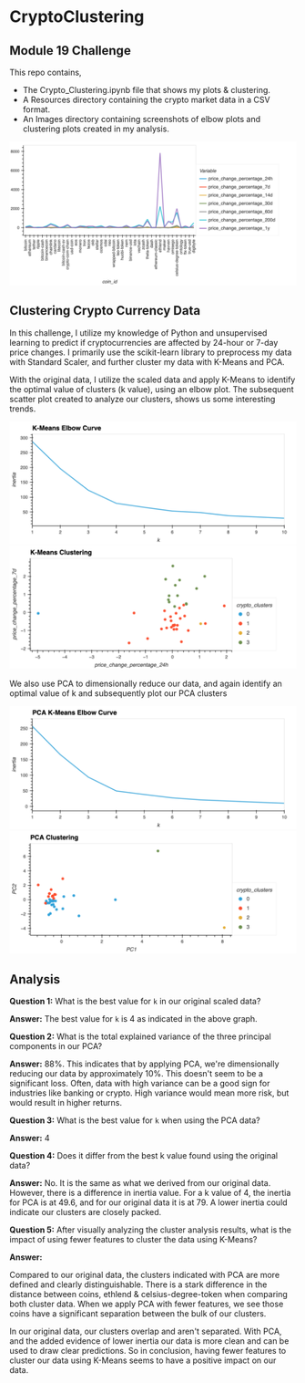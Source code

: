 # CryptoClustering
## Module 19 Challenge

This repo contains,
- The Crypto_Clustering.ipynb file that shows my plots & clustering.
- A Resources directory containing the crypto market data in a CSV format.
- An Images directory containing screenshots of elbow plots and clustering plots created in my analysis.

<img src = "https://github.com/nivethasund/CryptoClustering/blob/main/Images/Crypto_Data.png">

## Clustering Crypto Currency Data

In this challenge, I utilize my knowledge of Python and unsupervised learning to predict if cryptocurrencies are affected by 24-hour or 7-day price changes. I primarily use the scikit-learn library to preprocess my data with Standard Scaler, and further cluster my data with K-Means and PCA.

With the original data, I utilize the scaled data and apply K-Means to identify the optimal value of clusters (k value), using an elbow plot. The subsequent scatter plot created to analyze our clusters, shows us some interesting trends. 

<img src = "https://github.com/nivethasund/CryptoClustering/blob/main/Images/Original_KMeans_Elbow_Plot.png">
<img src = "https://github.com/nivethasund/CryptoClustering/blob/main/Images/KMeans_Clustering.png">

We also use PCA to dimensionally reduce our data, and again identify an optimal value of k and subsequently plot our PCA clusters

<img src = "https://github.com/nivethasund/CryptoClustering/blob/main/Images/PCA_KMeans_Elbow_Plot.png">
<img src = "https://github.com/nivethasund/CryptoClustering/blob/main/Images/PCA_Clustering.png">

## Analysis

**Question 1:** What is the best value for `k` in our original scaled data?

**Answer:**  The best value for `k` is 4 as indicated in the above graph.

**Question 2:** What is the total explained variance of the three principal components in our PCA?

**Answer:** 88%. This indicates that by applying PCA, we're dimensionally reducing our data by approximately 10%. This doesn't seem to be a significant loss. Often, data with high variance can be a good sign for industries like banking or crypto. High variance would mean more risk, but would result in higher returns.

**Question 3:** What is the best value for `k` when using the PCA data?

**Answer:** 4

**Question 4:** Does it differ from the best k value found using the original data?

**Answer:** No. It is the same as what we derived from our original data. However, there is a difference in inertia value. For a k value of 4, the inertia for PCA is at 49.6, and for our original data it is at 79. A lower inertia could indicate our clusters are closely packed.

**Question 5:** After visually analyzing the cluster analysis results, what is the impact of using fewer features to cluster the data using K-Means?

**Answer:** 

Compared to our original data, the clusters indicated with PCA are more defined and clearly distinguishable. There is a stark difference in the distance between coins, ethlend & celsius-degree-token when comparing both cluster data. When we apply PCA with fewer features, we see those coins have a significant separation between the bulk of our clusters.

In our original data, our clusters overlap and aren't separated. With PCA, and the added evidence of lower inertia our data is more clean and can be used to draw clear predictions. So in conclusion, having fewer features to cluster our data using K-Means seems to have a positive impact on our data.


